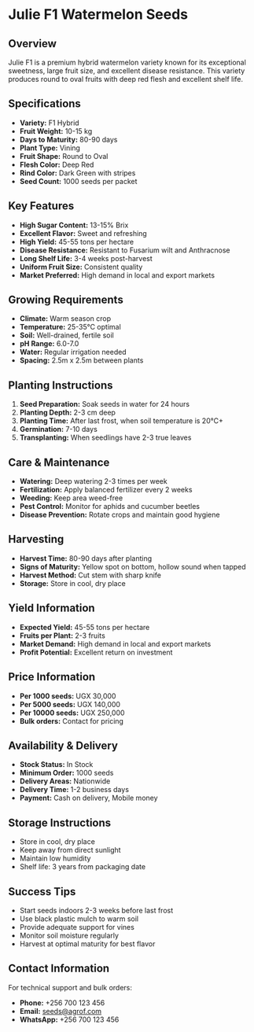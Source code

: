 # Julie F1 Watermelon Seeds

## Overview
Julie F1 is a premium hybrid watermelon variety known for its exceptional sweetness, large fruit size, and excellent disease resistance. This variety produces round to oval fruits with deep red flesh and excellent shelf life.

## Specifications
- **Variety:** F1 Hybrid
- **Fruit Weight:** 10-15 kg
- **Days to Maturity:** 80-90 days
- **Plant Type:** Vining
- **Fruit Shape:** Round to Oval
- **Flesh Color:** Deep Red
- **Rind Color:** Dark Green with stripes
- **Seed Count:** 1000 seeds per packet

## Key Features
- **High Sugar Content:** 13-15% Brix
- **Excellent Flavor:** Sweet and refreshing
- **High Yield:** 45-55 tons per hectare
- **Disease Resistance:** Resistant to Fusarium wilt and Anthracnose
- **Long Shelf Life:** 3-4 weeks post-harvest
- **Uniform Fruit Size:** Consistent quality
- **Market Preferred:** High demand in local and export markets

## Growing Requirements
- **Climate:** Warm season crop
- **Temperature:** 25-35°C optimal
- **Soil:** Well-drained, fertile soil
- **pH Range:** 6.0-7.0
- **Water:** Regular irrigation needed
- **Spacing:** 2.5m x 2.5m between plants

## Planting Instructions
1. **Seed Preparation:** Soak seeds in water for 24 hours
2. **Planting Depth:** 2-3 cm deep
3. **Planting Time:** After last frost, when soil temperature is 20°C+
4. **Germination:** 7-10 days
5. **Transplanting:** When seedlings have 2-3 true leaves

## Care & Maintenance
- **Watering:** Deep watering 2-3 times per week
- **Fertilization:** Apply balanced fertilizer every 2 weeks
- **Weeding:** Keep area weed-free
- **Pest Control:** Monitor for aphids and cucumber beetles
- **Disease Prevention:** Rotate crops and maintain good hygiene

## Harvesting
- **Harvest Time:** 80-90 days after planting
- **Signs of Maturity:** Yellow spot on bottom, hollow sound when tapped
- **Harvest Method:** Cut stem with sharp knife
- **Storage:** Store in cool, dry place

## Yield Information
- **Expected Yield:** 45-55 tons per hectare
- **Fruits per Plant:** 2-3 fruits
- **Market Demand:** High demand in local and export markets
- **Profit Potential:** Excellent return on investment

## Price Information
- **Per 1000 seeds:** UGX 30,000
- **Per 5000 seeds:** UGX 140,000
- **Per 10000 seeds:** UGX 250,000
- **Bulk orders:** Contact for pricing

## Availability & Delivery
- **Stock Status:** In Stock
- **Minimum Order:** 1000 seeds
- **Delivery Areas:** Nationwide
- **Delivery Time:** 1-2 business days
- **Payment:** Cash on delivery, Mobile money

## Storage Instructions
- Store in cool, dry place
- Keep away from direct sunlight
- Maintain low humidity
- Shelf life: 3 years from packaging date

## Success Tips
- Start seeds indoors 2-3 weeks before last frost
- Use black plastic mulch to warm soil
- Provide adequate support for vines
- Monitor soil moisture regularly
- Harvest at optimal maturity for best flavor

## Contact Information
For technical support and bulk orders:
- **Phone:** +256 700 123 456
- **Email:** seeds@agrof.com
- **WhatsApp:** +256 700 123 456


